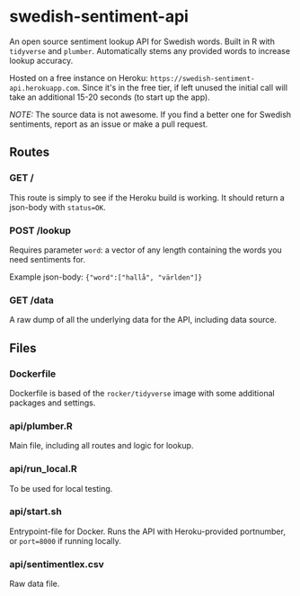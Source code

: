 # swedish-sentiment-api
An open source sentiment lookup API for Swedish words. Built in R with `tidyverse` and `plumber`. Automatically stems any provided words to increase lookup accuracy.

Hosted on a free instance on Heroku: `https://swedish-sentiment-api.herokuapp.com`. Since it's in the free tier, if left unused the initial call will take an additional 15-20 seconds (to start up the app).

*NOTE:* The source data is not awesome. If you find a better one for Swedish sentiments, report as an issue or make a pull request.

## Routes
### GET /
This route is simply to see if the Heroku build is working. It should return a json-body with `status=OK`.

### POST /lookup
Requires parameter `word`: a vector of any length containing the words you need sentiments for.

Example json-body: `{"word":["hallå", "världen"]}`

### GET /data
A raw dump of all the underlying data for the API, including data source.

## Files
### Dockerfile
Dockerfile is based of the `rocker/tidyverse` image with some additional packages and settings.

### api/plumber.R
Main file, including all routes and logic for lookup.

### api/run_local.R
To be used for local testing.

### api/start.sh
Entrypoint-file for Docker. Runs the API with Heroku-provided portnumber, or `port=8000` if running locally.

### api/sentimentlex.csv
Raw data file.
